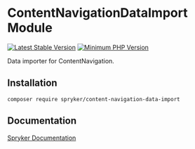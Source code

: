 # ContentNavigationDataImport Module
[![Latest Stable Version](https://poser.pugx.org/spryker/content-navigation-data-import/v/stable.svg)](https://packagist.org/packages/spryker/content-navigation-data-import)
[![Minimum PHP Version](https://img.shields.io/badge/php-%3E%3D%207.3-8892BF.svg)](https://php.net/)

Data importer for ContentNavigation.

## Installation

```
composer require spryker/content-navigation-data-import
```

## Documentation

[Spryker Documentation](https://academy.spryker.com/developing_with_spryker/module_guide/modules.html)
